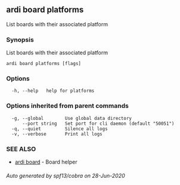 ## ardi board platforms

List boards with their associated platform

### Synopsis


List boards with their associated platform

```
ardi board platforms [flags]
```

### Options

```
  -h, --help   help for platforms
```

### Options inherited from parent commands

```
  -g, --global        Use global data directory
      --port string   Set port for cli daemon (default "50051")
  -q, --quiet         Silence all logs
  -v, --verbose       Print all logs
```

### SEE ALSO

* [ardi board](ardi_board.md)	 - Board helper

###### Auto generated by spf13/cobra on 28-Jun-2020
